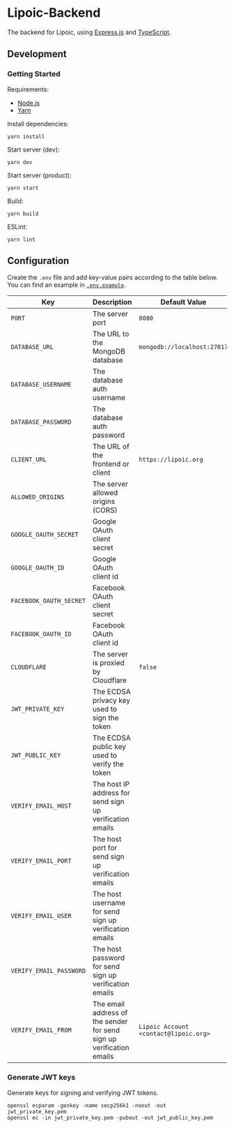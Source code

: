 # Lipoic-Backend

The backend for Lipoic, using [Express.js](https://expressjs.com/) and [TypeScript](https://www.typescriptlang.org/).

## Development

### Getting Started

Requirements:
- [Node.js](https://nodejs.org)
- [Yarn](https://yarnpkg.com/getting-started/install)

Install dependencies:
```shell
yarn install
```

Start server (dev):
```shell
yarn dev
```

Start server (product):
```shell
yarn start
```

Build:
```shell
yarn build
```

ESLint:
```shell
yarn lint
```

## Configuration

Create the `.env` file and add key-value pairs according to the table below.
You can find an example in [`.env.example`](.env.example).

| Key                     | Description                                                          | Default Value                         |
| ----------------------- | -------------------------------------------------------------------- | ------------------------------------- |
| `PORT`                  | The server port                                                      | `8080`                                |
| `DATABASE_URL`          | The URL to the MongoDB database                                      | `mongodb://localhost:27017`           |
| `DATABASE_USERNAME`     | The database auth username                                           |                                       |
| `DATABASE_PASSWORD`     | The database auth password                                           |                                       |
| `CLIENT_URL`            | The URL of the frontend or client                                    | `https://lipoic.org`                  |
| `ALLOWED_ORIGINS`       | The server allowed origins (CORS)                                    |                                       |
| `GOOGLE_OAUTH_SECRET`   | Google OAuth client secret                                           |                                       |
| `GOOGLE_OAUTH_ID`       | Google OAuth client id                                               |                                       |
| `FACEBOOK_OAUTH_SECRET` | Facebook OAuth client secret                                         |                                       |
| `FACEBOOK_OAUTH_ID`     | Facebook OAuth client id                                             |                                       |
| `CLOUDFLARE`            | The server is proxied by Cloudflare                                  | `false`                               |
| `JWT_PRIVATE_KEY`       | The ECDSA privacy key used to sign the token                         |                                       |
| `JWT_PUBLIC_KEY`        | The ECDSA public key used to verify the token                        |                                       |
| `VERIFY_EMAIL_HOST`     | The host IP address for send sign up verification emails             |                                       |
| `VERIFY_EMAIL_PORT`     | The host port for send sign up verification emails                   |                                       |
| `VERIFY_EMAIL_USER`     | The host username for send sign up verification emails               |                                       |
| `VERIFY_EMAIL_PASSWORD` | The host password for send sign up verification emails               |                                       |
| `VERIFY_EMAIL_FROM`     | The email address of the sender for send sign up verification emails | `Lipoic Account <contact@lipoic.org>` |

### Generate JWT keys
Generate keys for signing and verifying JWT tokens.

```shell
openssl ecparam -genkey -name secp256k1 -noout -out jwt_private_key.pem
openssl ec -in jwt_private_key.pem -pubout -out jwt_public_key.pem
```

